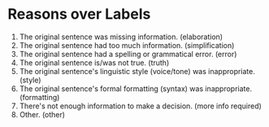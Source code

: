 # Reasons over Labels

1. The original sentence was missing information. (elaboration)
2. The original sentence had too much information. (simplification)
3. The original sentence had a spelling or grammatical error. (error)
4. The original sentence is/was not true. (truth)
5. The original sentence's linguistic style (voice/tone) was inappropriate. (style)
6. The original sentence's formal formatting (syntax) was inappropriate. (formatting)
7. There's not enough information to make a decision. (more info required)
8. Other. (other)